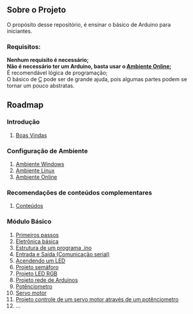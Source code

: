 
## Sobre o Projeto

O propósito desse repositório, é ensinar o básico de Arduino para iniciantes.

### Requisitos:  

**Nenhum requisito é necessário;**  
**Não é necessário ter um Arduino, basta usar o [Ambiente Online](/src/2-Ambiente/3-Ambiente-online.md);**  
É recomendável lógica de programação;  
O básico de [C](https://github.com/jpaulohe4rt/c4noobs) pode ser de grande ajuda, pois algumas partes podem se tornar um pouco abstratas.  


## Roadmap

### Introdução

1. [Boas Vindas](/src/1-Introducao/1-Boas-vindas.md)

### Configuração de Ambiente

1. [Ambiente Windows](/src/2-Ambiente/1-Ambiente-windows.md)
2. [Ambiente Linux](/src/2-Ambiente/2-Ambiente-linux.md)
3. [Ambiente Online](/src/2-Ambiente/3-Ambiente-online.md)

### Recomendações de conteúdos complementares

1. [Conteúdos](/src/3-Extras/1-Extras.md)

### Módulo Básico

01. [Primeiros passos](/src/4-Modulo-basico/1-Primeiros-passos)
02. [Eletrônica básica](/src/4-Modulo-basico/2-Eletronica-basica)
03. [Estrutura de um programa .ino](/src/4-Modulo-basico/3-Estrutura)
04. [Entrada e Saída (Comunicação serial)](/src/4-Modulo-basico/4-IO)
05. [Acendendo um LED](/src/4-Modulo-basico/5-Acendendo-LED)
06. [Projeto semáforo](/src/4-Modulo-basico/6-Projeto-semaforo)
07. [Projeto LED RGB](/src/4-Modulo-basico/7-Projeto-RGB)
08. [Projeto rede de Arduinos](/src/4-Modulo-basico/8-Projeto-Rede)
09. [Potênciometro](/src/4-Modulo-basico/9-Potenciometro)
10. [Servo motor](/src/4-Modulo-basico/10-Servo-motor)
11. [Projeto controle de um servo motor através de um potênciometro](/src/4-Modulo-basico/11-Projeto-controle-servo)
12. ...